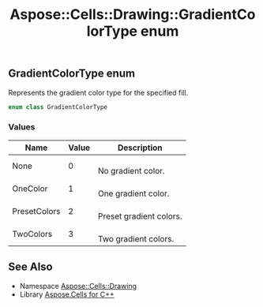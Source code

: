 ﻿---
title: Aspose::Cells::Drawing::GradientColorType enum
linktitle: GradientColorType
second_title: Aspose.Cells for C++ API Reference
description: 'Aspose::Cells::Drawing::GradientColorType enum. Represents the gradient color type for the specified fill in C++.'
type: docs
weight: 8300
url: /cpp/aspose.cells.drawing/gradientcolortype/
---
## GradientColorType enum


Represents the gradient color type for the specified fill.

```cpp
enum class GradientColorType
```

### Values

| Name | Value | Description |
| --- | --- | --- |
| None | 0 | <br>No gradient color. |
| OneColor | 1 | <br>One gradient color. |
| PresetColors | 2 | <br>Preset gradient colors. |
| TwoColors | 3 | <br>Two gradient colors. |

## See Also

* Namespace [Aspose::Cells::Drawing](../)
* Library [Aspose.Cells for C++](../../)
